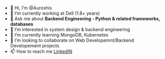 - 👋 Hi, I’m @Auroshis
- 🔭 I’m currently working at Dell (1.8+ years)
- 💬 Ask me about **Backend Engineering - Python & related frameworks, databases**
- 👀 I’m interested in system design & backend engineering
- 🌱 I’m currently learning MongoDB, Kubernetes
- 💞️ I’m looking to collaborate on Web Developemnt/Backend Developement projects
- 📫 How to reach me <a target="_blank" href="https://www.linkedin.com/in/auroshisray/">LinkedIN</a>


<!---
Auroshis/Auroshis is a ✨ special ✨ repository because its `README.md` (this file) appears on your GitHub profile.
You can click the Preview link to take a look at your changes.
--->
